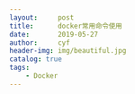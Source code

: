 ```yaml
---
layout:     post
title:      docker常用命令使用
date:       2019-05-27
author:     cyf
header-img: img/beautiful.jpg
catalog: true
tags:
    - Docker
---
```

